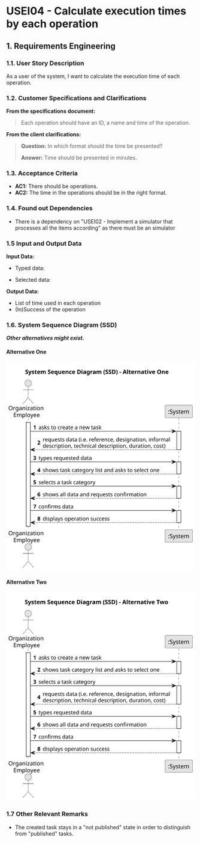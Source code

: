 # USEI04 - Calculate execution times by each operation


## 1. Requirements Engineering

### 1.1. User Story Description

As a user of the system, I want to calculate the execution time of each operation.

### 1.2. Customer Specifications and Clarifications

**From the specifications document:**

>	Each operation should have an ID, a name and time of the operation.

**From the client clarifications:**

> **Question:** In which format should the time be presented?
>
> **Answer:** Time should be presented in minutes.

### 1.3. Acceptance Criteria

* **AC1:** There should be operations.
* **AC2:** The time in the operations should be in the right format.

### 1.4. Found out Dependencies

* There is a dependency on "USEI02 - Implement a simulator that processes all the items according" as there must be an simulator

### 1.5 Input and Output Data

**Input Data:**

* Typed data:

* Selected data:

**Output Data:**

* List of time used in each operation
* (In)Success of the operation

### 1.6. System Sequence Diagram (SSD)

**_Other alternatives might exist._**

#### Alternative One

![System Sequence Diagram - Alternative One](svg/us006-system-sequence-diagram-alternative-one.svg)

#### Alternative Two

![System Sequence Diagram - Alternative Two](svg/us006-system-sequence-diagram-alternative-two.svg)

### 1.7 Other Relevant Remarks

* The created task stays in a "not published" state in order to distinguish from "published" tasks.